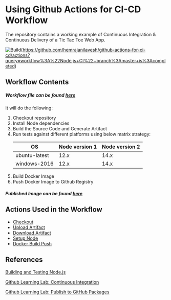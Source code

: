 # Using Github Actions for CI-CD Workflow

The repository contains a working example of Continuous Integration & Continuous Delivery of a Tic Tac Toe Web App. 

![Build](https://github.com/hemrajanilavesh/github-actions-for-ci-cd/workflows/Node.js%20CI/badge.svg?branch=master)(https://github.com/hemrajanilavesh/github-actions-for-ci-cd/actions?query=workflow%3A%22Node.js+CI%22+branch%3Amaster+is%3Acompleted)

## Workflow Contents

##### Workflow file can be found [here](https://github.com/hemrajanilavesh/github-actions-for-ci-cd/blob/master/.github/workflows/node.js.yml)

It will do the following:
1. Checkout repository 
2. Install Node dependencies 
3. Build the Source Code and Generate Artifact 
4. Run tests against different platforms using below matrix strategy:
    <table>
    <thead>
    <tr>
    <th>OS</th>
    <th>Node version 1</th>
    <th>Node version 2</th>
    </tr>
    </thead>
    <tbody>
    <tr><td>ubuntu-latest</td><td>12.x</td><td>14.x</td></tr>
    <tr><td>windows-2016</td><td>12.x</td><td>14.x</td></tr>
    </tbody>
    </table>
5. Build Docker Image
6. Push Docker Image to Github Registry 

##### Published Image can be found [here](https://github.com/hemrajanilavesh/github-actions-for-ci-cd/packages/404800)

## Actions Used in the Workflow

- [Checkout](https://github.com/actions/checkout)
- [Upload Artifact](https://github.com/actions/upload-artifact)
- [Download Artifact](https://github.com/actions/download-artifact)
- [Setup Node](https://github.com/actions/setup-node)
- [Docker Build Push](https://github.com/docker/build-push-action) 

## References

[Building and Testing Node.js](https://docs.github.com/en/actions/guides/building-and-testing-nodejs)

[Github Learning Lab: Continuous Integration](https://lab.github.com/githubtraining/github-actions:-continuous-integration)

[Github Learning Lab: Publish to GitHub Packages](https://lab.github.com/githubtraining/github-actions:-publish-to-github-packages)

